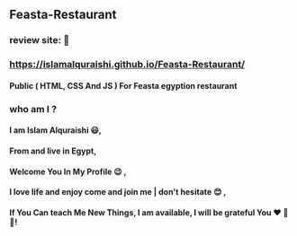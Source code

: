 ## Feasta-Restaurant

### review site: 🔽

### https://islamalquraishi.github.io/Feasta-Restaurant/

#### Public ( HTML, CSS And JS ) For Feasta egyption restaurant

### who am I ?

#### I am Islam Alquraishi 😃,

#### From and live in Egypt,

#### Welcome You In My Profile 😉 ,

#### I love life and enjoy come and join me | don't hesitate 😊 ,

#### If You Can teach Me New Things, I am available, I will be grateful You ❤ 🤍 💖!
